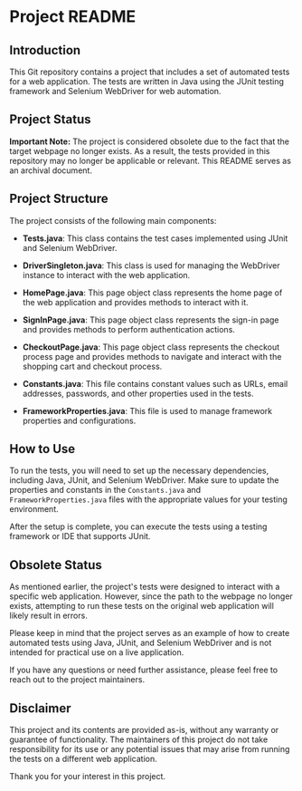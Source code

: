 # Project README

## Introduction
This Git repository contains a project that includes a set of automated tests for a web application. The tests are written in Java using the JUnit testing framework and Selenium WebDriver for web automation.

## Project Status
**Important Note:** The project is considered obsolete due to the fact that the target webpage no longer exists. As a result, the tests provided in this repository may no longer be applicable or relevant. This README serves as an archival document.

## Project Structure
The project consists of the following main components:

- **Tests.java**: This class contains the test cases implemented using JUnit and Selenium WebDriver.

- **DriverSingleton.java**: This class is used for managing the WebDriver instance to interact with the web application.

- **HomePage.java**: This page object class represents the home page of the web application and provides methods to interact with it.

- **SignInPage.java**: This page object class represents the sign-in page and provides methods to perform authentication actions.

- **CheckoutPage.java**: This page object class represents the checkout process page and provides methods to navigate and interact with the shopping cart and checkout process.

- **Constants.java**: This file contains constant values such as URLs, email addresses, passwords, and other properties used in the tests.

- **FrameworkProperties.java**: This file is used to manage framework properties and configurations.

## How to Use
To run the tests, you will need to set up the necessary dependencies, including Java, JUnit, and Selenium WebDriver. Make sure to update the properties and constants in the `Constants.java` and `FrameworkProperties.java` files with the appropriate values for your testing environment.

After the setup is complete, you can execute the tests using a testing framework or IDE that supports JUnit.

## Obsolete Status
As mentioned earlier, the project's tests were designed to interact with a specific web application. However, since the path to the webpage no longer exists, attempting to run these tests on the original web application will likely result in errors.

Please keep in mind that the project serves as an example of how to create automated tests using Java, JUnit, and Selenium WebDriver and is not intended for practical use on a live application.

If you have any questions or need further assistance, please feel free to reach out to the project maintainers.

## Disclaimer
This project and its contents are provided as-is, without any warranty or guarantee of functionality. The maintainers of this project do not take responsibility for its use or any potential issues that may arise from running the tests on a different web application.

Thank you for your interest in this project.
